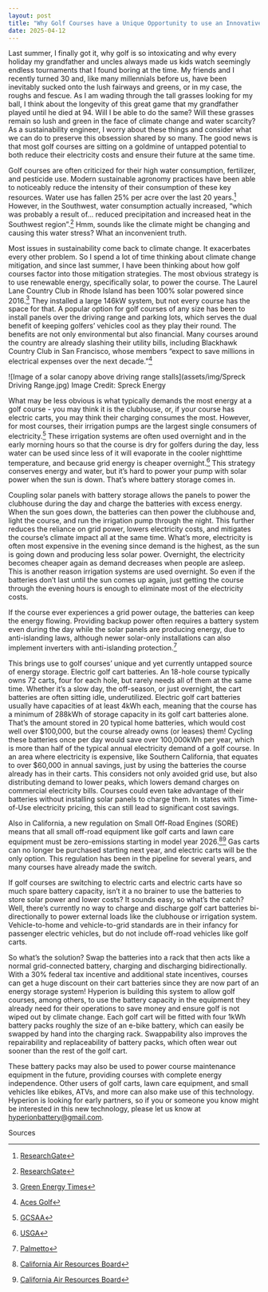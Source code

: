 ```yaml
---
layout: post
title: "Why Golf Courses have a Unique Opportunity to use an Innovative Form of Solar Power and Battery Storage"
date: 2025-04-12
---
```


Last summer, I finally got it, why golf is so intoxicating and why every holiday my grandfather and uncles always made us kids watch seemingly endless tournaments that I found boring at the time. My friends and I recently turned 30 and, like many millennials before us, have been inevitably sucked onto the lush fairways and greens, or in my case, the roughs and fescue. As I am wading through the tall grasses looking for my ball, I think about the longevity of this great game that my grandfather played until he died at 94. Will I be able to do the same? Will these grasses remain so lush and green in the face of climate change and water scarcity? As a sustainability engineer, I worry about these things and consider what we can do to preserve this obsession shared by so many. The good news is that most golf courses are sitting on a goldmine of untapped potential to both reduce their electricity costs and ensure their future at the same time.


Golf courses are often criticized for their high water consumption, fertilizer, and pesticide use. Modern sustainable agronomy practices have been able to noticeably reduce the intensity of their consumption of these key resources. Water use has fallen 25% per acre over the last 20 years.[^1] However, in the Southwest, water consumption actually increased, “which was probably a result of… reduced precipitation and increased heat in the Southwest region”.[^1] Hmm, sounds like the climate might be changing and causing this water stress? What an inconvenient truth.


Most issues in sustainability come back to climate change. It exacerbates every other problem. So I spend a lot of time thinking about climate change mitigation, and since last summer, I have been thinking about how golf courses factor into those mitigation strategies. The most obvious strategy is to use renewable energy, specifically solar, to power the course. The Laurel Lane Country Club in Rhode Island has been 100% solar powered since 2016.[^2] They installed a large 146kW system, but not every course has the space for that. A popular option for golf courses of any size has been to install panels over the driving range and parking lots, which serves the dual benefit of keeping golfers’ vehicles cool as they play their round. The benefits are not only environmental but also financial. Many courses around the country are already slashing their utility bills, including Blackhawk Country Club in San Francisco, whose members “expect to save millions in electrical expenses over the next decade.”[^3] 


![Image of a solar canopy above driving range stalls](assets/img/Spreck Driving Range.jpg)
Image Credit: Spreck Energy


What may be less obvious is what typically demands the most energy at a golf course - you may think it is the clubhouse, or, if your course has electric carts, you may think their charging consumes the most. However, for most courses, their irrigation pumps are the largest single consumers of electricity.[^4] These irrigation systems are often used overnight and in the early morning hours so that the course is dry for golfers during the day, less water can be used since less of it will evaporate in the cooler nighttime temperature, and because grid energy is cheaper overnight.[^5] This strategy conserves energy and water, but it’s hard to power your pump with solar power when the sun is down. That’s where battery storage comes in.


Coupling solar panels with battery storage allows the panels to power the clubhouse during the day and charge the batteries with excess energy. When the sun goes down, the batteries can then power the clubhouse and, light the course, and run the irrigation pump through the night. This further reduces the reliance on grid power, lowers electricity costs, and mitigates the course’s climate impact all at the same time. What’s more, electricity is often most expensive in the evening since demand is the highest, as the sun is going down and producing less solar power. Overnight, the electricity becomes cheaper again as demand decreases when people are asleep. This is another reason irrigation systems are used overnight. So even if the batteries don’t last until the sun comes up again, just getting the course through the evening hours is enough to eliminate most of the electricity costs.


If the course ever experiences a grid power outage, the batteries can keep the energy flowing. Providing backup power often requires a battery system even during the day while the solar panels are producing energy, due to anti-islanding laws, although newer solar-only installations can also implement inverters with anti-islanding protection.[^6]


This brings use to golf courses’ unique and yet currently untapped source of energy storage. Electric golf cart batteries. An 18-hole course typically owns 72 carts, four for each hole, but rarely needs all of them at the same time. Whether it’s a slow day, the off-season, or just overnight, the cart batteries are often sitting idle, underutilized. Electric golf cart batteries usually have capacities of at least 4kWh each, meaning that the course has a minimum of 288kWh of storage capacity in its golf cart batteries alone. That’s the amount stored in 20 typical home batteries, which would cost well over $100,000, but the course already owns (or leases) them! Cycling these batteries once per day would save over 100,000kWh per year, which is more than half of the typical annual electricity demand of a golf course. In an area where electricity is expensive, like Southern California, that equates to over $60,000 in annual savings, just by using the batteries the course already has in their carts. This considers not only avoided grid use, but also distributing demand to lower peaks, which lowers demand charges on commercial electricity bills. Courses could even take advantage of their batteries without installing solar panels to charge them. In states with Time-of-Use electricity pricing, this can still lead to significant cost savings. 


Also in California, a new regulation on Small Off-Road Engines (SORE) means that all small off-road equipment like golf carts and lawn care equipment must be zero-emissions starting in model year 2026.[^7][^8] Gas carts can no longer be purchased starting next year, and electric carts will be the only option. This regulation has been in the pipeline for several years, and many courses have already made the switch.


If golf courses are switching to electric carts and electric carts have so much spare battery capacity, isn’t it a no brainer to use the batteries to store solar power and lower costs? It sounds easy, so what’s the catch? Well, there’s currently no way to charge and discharge golf cart batteries bi-directionally to power external loads like the clubhouse or irrigation system. Vehicle-to-home and vehicle-to-grid standards are in their infancy for passenger electric vehicles, but do not include off-road vehicles like golf carts. 


So what’s the solution? Swap the batteries into a rack that then acts like a normal grid-connected battery, charging and discharging bidirectionally. With a 30% federal tax incentive and additional state incentives, courses can get a huge discount on their cart batteries since they are now part of an energy storage system! Hyperion is building this system to allow golf courses, among others, to use the battery capacity in the equipment they already need for their operations to save money and ensure golf is not wiped out by climate change. Each golf cart will be fitted with four 1kWh battery packs roughly the size of an e-bike battery, which can easily be swapped by hand into the charging rack. Swappability also improves the repairability and replaceability of battery packs, which often wear out sooner than the rest of the golf cart. 


These battery packs may also be used to power course maintenance equipment in the future, providing courses with complete energy independence. Other users of golf carts, lawn care equipment, and small vehicles like ebikes, ATVs, and more can also make use of this technology. Hyperion is looking for early partners, so if you or someone you know might be interested in this new technology, please let us know at hyperionbattery@gmail.com.


Sources


[^1]: [ResearchGate](https://www.researchgate.net/publication/362095172_Water_use_and_management_practices_on_US_golf_courses)
[^2]: [Green Energy Times](https://www.greenenergytimes.org/2020/06/37102/)
[^3]: [Aces Golf](https://acesgolf.com/blackhawk-members-commit-to-major-solar-project/)
[^4]: [GCSAA](https://www.gcsaa.org/docs/default-source/Environment/phase-2-energy-survey-full-report.pdf?sfvrsn=9cedeb3e_2)
[^5]: [USGA](https://www.usga.org/content/dam/usga/images/course-care/water-resource-center/bmps-irrigating-golf-course-turf-rutgers-univ.pdf)
[^6]: [Palmetto](https://palmetto.com/solar/what-is-solar-islanding-and-anti-islanding)
[^7]: [California Air Resources Board](https://ww2.arb.ca.gov/news/carb-approves-updated-regulations-requiring-most-new-small-road-engines-be-zero-emission-2024)
[^8]: [California Air Resources Board](https://ww2.arb.ca.gov/sites/default/files/barcu/regact/2021/sore21/carb_sore_faq.pdf)
